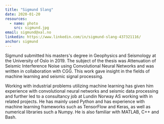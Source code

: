 ```yaml
---
title: "Sigmund Slang"
date: 2020-01-20
resources:
  - name: photo
    src: sigmund.jpg
email: sigmund@xal.no
linkedin: https://www.linkedin.com/in/sigmund-slang-437321116/
anchor: sigmund
---
```


Sigmund submitted his masters's degree in Geophysics and Seismology at 
the University of Oslo in 2019. The subject of the thesis was Attenuation 
of Seismic Interference Noise using Convolutional Neural Networks and was 
written in collaboration with CGG. This work gave insight in the fields of 
machine learning and seismic signal processing.

<!--more-->

Working with industrial problems utilizing machine learning has given him 
experience with convolutional neural networks and seismic data processing  
and further led to a consultancy job at Lundin Norway AS working with in 
related projects. He has mainly used Python and has experience with machine 
learning frameworks such as TensorFlow and Keras, as well as numerical libraries 
such a Numpy. He is also familiar with MATLAB, C++ and Bash.
